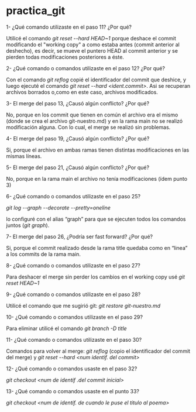 # practica_git

1- ¿Qué comando utilizaste en el paso 11? ¿Por qué?

Utilicé el comando *git reset --hard HEAD~1* porque deshace el commit  modificando el "working copy" a como estaba antes (commit anterior al deshecho), es decir, se mueve el puntero HEAD al commit anterior y  se pierden todas modificaciones posteriores a éste.

2- ¿Qué comando o comandos utilizaste en el paso 12? ¿Por qué?

Con el comando *git reflog* copié el identificador del commit que deshice, y luego ejecuté el comando *git reset --hard <ident.commit>*. Asi se recuperan archivos borrados o,como en este caso, archivos modificados.

3- El merge del paso 13, ¿Causó algún conflicto? ¿Por qué?

No, porque en los commit que tienen en común el archivo era el mismo (donde se crea el archivo git-nuestro.md)  y en la rama main no se realizó modificación alguna. Con lo cual, el merge se realizó sin problemas.

4- El merge del paso 19, ¿Causó algún conflicto? ¿Por qué?

Si, porque el archivo en ambas ramas tienen distintas modificaciones en las mismas líneas.

5- El merge del paso 21, ¿Causó algún conflicto? ¿Por qué?

No, porque en la rama main el archivo no tenía modificaciones (ídem punto 3) 

6- ¿Qué comando o comandos utilizaste en el paso 25?

*git log --graph --decorate --pretty=oneline*

lo configuré con el alias “graph” para que se ejecuten todos los comandos juntos (*git graph*).

7- El merge del paso 26, ¿Podría ser fast forward? ¿Por qué?

Si, porque el commit realizado desde la rama title quedaba como en “linea” a los commits
 de la rama main.
 
8- ¿Qué comando o comandos utilizaste en el paso 27?

Para deshacer el merge sin perder los cambios en el working copy usé *git reset HEAD~1* 

9- ¿Qué comando o comandos utilizaste en el paso 28?

Utilicé el comando que me sugirió git: *git restore git-nuestro.md*

10- ¿Qué comando o comandos utilizaste en el paso 29?

Para eliminar utilicé el comando *git branch -D title*

11- ¿Qué comando o comandos utilizaste en el paso 30?

Comandos para volver al merge: *git reflog* (copio el identificador del commit del merge)
 y *git reset --hard \<num identif. del commit\>*

12- ¿Qué comando o comandos usaste en el paso 32?

*git checkout \<num de identif .del commit inicial\>*

13- ¿Qué comando o comandos usaste en el punto 33?

*git checkout \<num de identif. de cuando le puse el titulo al poema\>*


